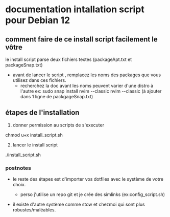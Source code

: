 # documentation intallation script pour Debian 12

## comment faire de ce install script facilement le vôtre

le install script parse deux fichiers textes (packageApt.txt et packageSnap.txt)
- avant de lancer le script , remplacez les noms des packages que vous utilisez dans ces fichiers.
  - recherchez la doc avant les noms peuvent varier d'une distro à l'autre
    ex: sudo snap install nvim --classic 
      nvim --classic (à ajouter dans 1 ligne de packgageSnap.txt)

## étapes de l'installation

1) donner permission au scripts de s'executer

chmod u+x install_script.sh 

2) lancer le install script

./install_script.sh

### postnotes 

- le reste des étapes est d'importer vos dotfiles avec le système de votre choix.
  - perso j'utilise un repo git et je crée des simlinks (ex:config_script.sh)

- il existe d'autre système comme stow et chezmoi qui sont plus robustes/maléables.
